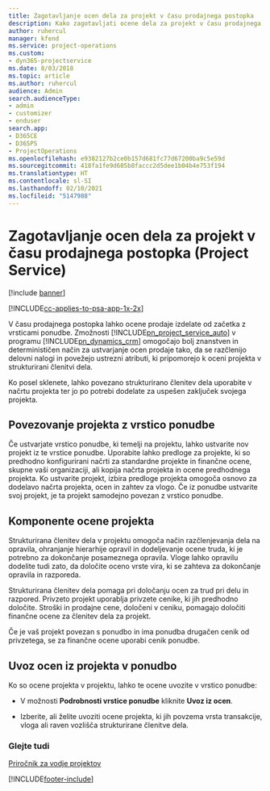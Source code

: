 ```yaml
---
title: Zagotavljanje ocen dela za projekt v času prodajnega postopka
description: Kako zagotavljati ocene dela za projekt v času prodajnega postopka v rešitvi Project Service
author: ruhercul
manager: kfend
ms.service: project-operations
ms.custom:
- dyn365-projectservice
ms.date: 8/03/2018
ms.topic: article
ms.author: ruhercul
audience: Admin
search.audienceType:
- admin
- customizer
- enduser
search.app:
- D365CE
- D365PS
- ProjectOperations
ms.openlocfilehash: e9382127b2ce0b157d681fc77d67200ba9c5e59d
ms.sourcegitcommit: 418fa1fe9d605b8faccc2d5dee1b04b4e753f194
ms.translationtype: HT
ms.contentlocale: sl-SI
ms.lasthandoff: 02/10/2021
ms.locfileid: "5147988"
---
```

# <a name="provide-work-estimates-for-a-project-during-the-sales-process-project-service"></a>Zagotavljanje ocen dela za projekt v času prodajnega postopka (Project Service)

[!include [banner](../includes/psa-now-project-operations.md)]

[!INCLUDE[cc-applies-to-psa-app-1x-2x](../includes/cc-applies-to-psa-app-1x-2x.md)]

V času prodajnega postopka lahko ocene prodaje izdelate od začetka z vrsticami ponudbe. Zmožnosti [!INCLUDE[pn_project_service_auto](../includes/pn-project-service-auto.md)] v programu [!INCLUDE[pn_dynamics_crm](../includes/pn-dynamics-crm.md)] omogočajo bolj znanstven in determinističen način za ustvarjanje ocen prodaje tako, da se razčlenijo delovni nalogi in povežejo ustrezni atributi, ki pripomorejo k oceni projekta v strukturirani členitvi dela.  
  
 Ko posel sklenete, lahko povezano strukturirano členitev dela uporabite v načrtu projekta ter jo po potrebi dodelate za uspešen zaključek svojega projekta.  
  
## <a name="link-a-project-to-a-quote-line"></a>Povezovanje projekta z vrstico ponudbe  
 Če ustvarjate vrstico ponudbe, ki temelji na projektu, lahko ustvarite nov projekt iz te vrstice ponudbe. Uporabite lahko predloge za projekte, ki so predhodno konfigurirani načrti za standardne projekte in finančne ocene, skupne vaši organizaciji, ali kopija načrta projekta in ocene predhodnega projekta. Ko ustvarite projekt, izbira predloge projekta omogoča osnovo za dodelavo načrta projekta, ocen in zahtev za vlogo. Če iz ponudbe ustvarite svoj projekt, je ta projekt samodejno povezan z vrstico ponudbe.  
  
## <a name="project-estimate-components"></a>Komponente ocene projekta  
 Strukturirana členitev dela v projektu omogoča način razčlenjevanja dela na opravila, ohranjanje hierarhije opravil in dodeljevanje ocene truda, ki je potrebno za dokončanje posameznega opravila. Vloge lahko opravilu dodelite tudi zato, da določite oceno vrste vira, ki se zahteva za dokončanje opravila in razporeda.  
  
 Strukturirana členitev dela pomaga pri določanju ocen za trud pri delu in razpored. Privzeto projekt uporablja privzete cenike, ki jih predhodno določite. Stroški in prodajne cene, določeni v ceniku, pomagajo določiti finančne ocene za členitev dela za projekt.  
  
 Če je vaš projekt povezan s ponudbo in ima ponudba drugačen cenik od privzetega, se za finančne ocene uporabi cenik ponudbe.  
  
## <a name="import-estimates-from-a-project-into-a-quote"></a>Uvoz ocen iz projekta v ponudbo  
 Ko so ocene projekta v projektu, lahko te ocene uvozite v vrstico ponudbe:  
  
-   V možnosti **Podrobnosti vrstice ponudbe** kliknite **Uvoz iz ocen**. 

-   Izberite, ali želite uvoziti ocene projekta, ki jih povzema vrsta transakcije, vloga ali raven vozlišča strukturirane členitve dela.  
  
### <a name="see-also"></a>Glejte tudi  
 [Priročnik za vodje projektov](../psa/project-manager-guide.md)


[!INCLUDE[footer-include](../includes/footer-banner.md)]